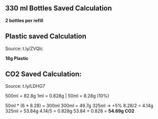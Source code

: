 ## 330 ml Bottles Saved Calculation
**2 bottles per refill**

## Plastic saved Calculation
Source: t.ly/ZVQlc

**18g Plastic**

## CO2 Saved Calculation:
Source: t.ly/LDHG7


500ml = 82.8g
1ml = 0.828g | 50ml = 8.28g (10%)

50ml * (6 * 8.28) = 300ml
300ml = 49.7g
325ml -> +5%
8.28/2 = 4.14g
325ml = 53.84g
4.14/5 = 0.828g
53.84 + 0.828 = **54.69g CO2**